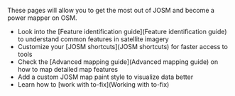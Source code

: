 These pages will allow you to get the most out of JOSM and become a power mapper on OSM.

- Look into the [Feature identification guide](Feature identification guide) to understand common features in satellite imagery
- Customize your [JOSM shortcuts](JOSM shortcuts) for faster access to tools
- Check the [Advanced mapping guide](Advanced mapping guide) on how to map detailed map features
- Add a custom JOSM map paint style to visualize data better
- Learn how to [work with to-fix](Working with to-fix)